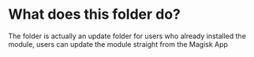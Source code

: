 # What does this folder do?
The folder is actually an update folder for users who already installed the module, users can update the module straight from the Magisk App